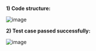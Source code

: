 **1) Code structure:**

![image](https://github.com/nomi302/devstaff/assets/53508712/21277587-40c2-4d9c-bb70-8f1dcbee42be)


**2) Test case passed successfully:**

![image](https://github.com/nomi302/devstaff/assets/53508712/a12ee260-b5f4-4fc7-81cc-db4b9809e396)


